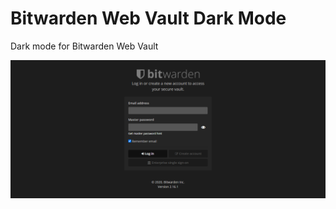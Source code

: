 # Bitwarden Web Vault Dark Mode

Dark mode for Bitwarden Web Vault

![Image of Bitwarden Web Vault Dark Mode](vault.bitwarden.com_.png)
